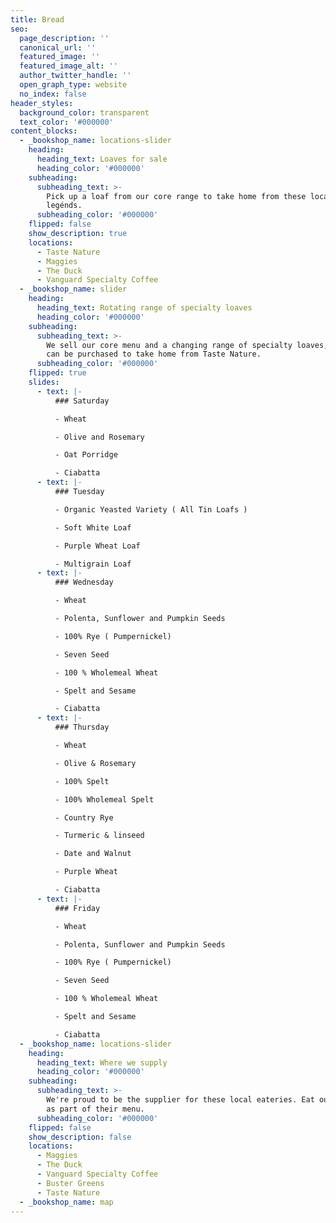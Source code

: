 ```yaml
---
title: Bread
seo:
  page_description: ''
  canonical_url: ''
  featured_image: ''
  featured_image_alt: ''
  author_twitter_handle: ''
  open_graph_type: website
  no_index: false
header_styles:
  background_color: transparent
  text_color: '#000000'
content_blocks:
  - _bookshop_name: locations-slider
    heading:
      heading_text: Loaves for sale
      heading_color: '#000000'
    subheading:
      subheading_text: >-
        Pick up a loaf from our core range to take home from these local
        legénds.
      subheading_color: '#000000'
    flipped: false
    show_description: true
    locations:
      - Taste Nature
      - Maggies
      - The Duck
      - Vanguard Specialty Coffee
  - _bookshop_name: slider
    heading:
      heading_text: Rotating range of specialty loaves
      heading_color: '#000000'
    subheading:
      subheading_text: >-
        We sell our core menu and a changing range of specialty loaves, which
        can be purchased to take home from Taste Nature.
      subheading_color: '#000000'
    flipped: true
    slides:
      - text: |-
          ### Saturday

          - Wheat

          - Olive and Rosemary

          - Oat Porridge

          - Ciabatta
      - text: |-
          ### Tuesday

          - Organic Yeasted Variety ( All Tin Loafs )

          - Soft White Loaf 

          - Purple Wheat Loaf

          - Multigrain Loaf
      - text: |-
          ### Wednesday

          - Wheat 

          - Polenta, Sunflower and Pumpkin Seeds

          - 100% Rye ( Pumpernickel)

          - Seven Seed

          - 100 % Wholemeal Wheat

          - Spelt and Sesame

          - Ciabatta
      - text: |-
          ### Thursday

          - Wheat

          - Olive & Rosemary

          - 100% Spelt

          - 100% Wholemeal Spelt

          - Country Rye

          - Turmeric & linseed

          - Date and Walnut

          - Purple Wheat 

          - Ciabatta
      - text: |-
          ### Friday

          - Wheat 

          - Polenta, Sunflower and Pumpkin Seeds

          - 100% Rye ( Pumpernickel)

          - Seven Seed

          - 100 % Wholemeal Wheat

          - Spelt and Sesame

          - Ciabatta
  - _bookshop_name: locations-slider
    heading:
      heading_text: Where we supply
      heading_color: '#000000'
    subheading:
      subheading_text: >-
        We're proud to be the supplier for these local eateries. Eat our bread
        as part of their menu.
      subheading_color: '#000000'
    flipped: false
    show_description: false
    locations:
      - Maggies
      - The Duck
      - Vanguard Specialty Coffee
      - Buster Greens
      - Taste Nature
  - _bookshop_name: map
---
```

